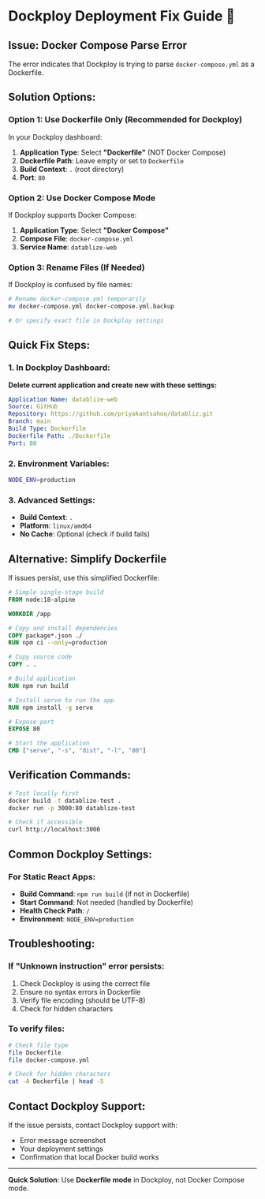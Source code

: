 # Dockploy Deployment Fix Guide 🔧

## Issue: Docker Compose Parse Error

The error indicates that Dockploy is trying to parse `docker-compose.yml` as a Dockerfile.

## Solution Options:

### Option 1: Use Dockerfile Only (Recommended for Dockploy)

In your Dockploy dashboard:

1. **Application Type**: Select **"Dockerfile"** (NOT Docker Compose)
2. **Dockerfile Path**: Leave empty or set to `Dockerfile`
3. **Build Context**: `.` (root directory)
4. **Port**: `80`

### Option 2: Use Docker Compose Mode

If Dockploy supports Docker Compose:

1. **Application Type**: Select **"Docker Compose"** 
2. **Compose File**: `docker-compose.yml`
3. **Service Name**: `datablize-web`

### Option 3: Rename Files (If Needed)

If Dockploy is confused by file names:

```bash
# Rename docker-compose.yml temporarily
mv docker-compose.yml docker-compose.yml.backup

# Or specify exact file in Dockploy settings
```

## Quick Fix Steps:

### 1. In Dockploy Dashboard:

**Delete current application and create new with these settings:**

```yaml
Application Name: datablize-web
Source: GitHub
Repository: https://github.com/priyakantsahoo/databliz.git
Branch: main
Build Type: Dockerfile
Dockerfile Path: ./Dockerfile
Port: 80
```

### 2. Environment Variables:

```bash
NODE_ENV=production
```

### 3. Advanced Settings:

- **Build Context**: `.`
- **Platform**: `linux/amd64`
- **No Cache**: Optional (check if build fails)

## Alternative: Simplify Dockerfile

If issues persist, use this simplified Dockerfile:

```dockerfile
# Simple single-stage build
FROM node:18-alpine

WORKDIR /app

# Copy and install dependencies
COPY package*.json ./
RUN npm ci --only=production

# Copy source code
COPY . .

# Build application
RUN npm run build

# Install serve to run the app
RUN npm install -g serve

# Expose port
EXPOSE 80

# Start the application
CMD ["serve", "-s", "dist", "-l", "80"]
```

## Verification Commands:

```bash
# Test locally first
docker build -t datablize-test .
docker run -p 3000:80 datablize-test

# Check if accessible
curl http://localhost:3000
```

## Common Dockploy Settings:

### For Static React Apps:

- **Build Command**: `npm run build` (if not in Dockerfile)
- **Start Command**: Not needed (handled by Dockerfile)
- **Health Check Path**: `/`
- **Environment**: `NODE_ENV=production`

## Troubleshooting:

### If "Unknown instruction" error persists:

1. Check Dockploy is using the correct file
2. Ensure no syntax errors in Dockerfile
3. Verify file encoding (should be UTF-8)
4. Check for hidden characters

### To verify files:

```bash
# Check file type
file Dockerfile
file docker-compose.yml

# Check for hidden characters
cat -A Dockerfile | head -5
```

## Contact Dockploy Support:

If the issue persists, contact Dockploy support with:
- Error message screenshot
- Your deployment settings
- Confirmation that local Docker build works

---

**Quick Solution**: Use **Dockerfile mode** in Dockploy, not Docker Compose mode.